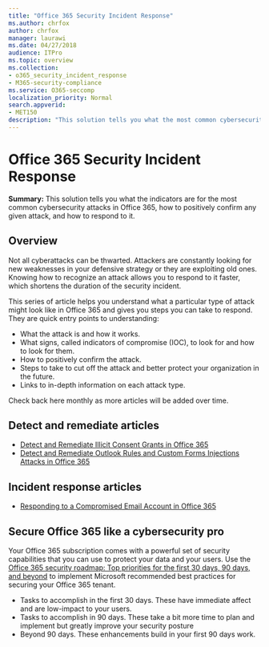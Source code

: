 ```yaml
---
title: "Office 365 Security Incident Response"
ms.author: chrfox
author: chrfox
manager: laurawi
ms.date: 04/27/2018
audience: ITPro
ms.topic: overview
ms.collection: 
- o365_security_incident_response
- M365-security-compliance
ms.service: O365-seccomp
localization_priority: Normal
search.appverid:
- MET150
description: "This solution tells you what the most common cybersecurity attacks might look like in Office 365 and how to respond to them"
---
```


# Office 365 Security Incident Response

 **Summary:** This solution tells you what the indicators are for the most common cybersecurity attacks in Office 365, how to positively confirm any given attack, and how to respond to it.
  
## Overview
Not all cyberattacks can be thwarted. Attackers are constantly looking for new weaknesses in your defensive strategy or they are exploiting old ones. Knowing how to recognize an attack allows you to respond to it faster, which shortens the duration of the security incident.

This series of article helps you understand what a particular type of attack might look like in Office 365 and gives you steps you can take to respond. They are quick entry points to understanding:
 
- What the attack is and how it works.
- What signs, called indicators of compromise (IOC), to look for and how to look for them.
- How to positively confirm the attack.
- Steps to take to cut off the attack and better protect your organization in the future.
- Links to in-depth information on each attack type.

Check back here monthly as more articles will be added over time.

## Detect and remediate articles

- [Detect and Remediate Illicit Consent Grants in Office 365](detect-and-remediate-illicit-consent-grants.md)
- [Detect and Remediate Outlook Rules and Custom Forms Injections Attacks in Office 365](detect-and-remediate-outlook-rules-forms-attack.md)
 
## Incident response articles

- [Responding to a Compromised Email Account in Office 365](responding-to-a-compromised-email-account.md)

## Secure Office 365 like a cybersecurity pro
Your Office 365 subscription comes with a powerful set of security capabilities that you can use to protect your data and your users.  Use the [Office 365 security roadmap: Top priorities for the first 30 days, 90 days, and beyond](https://support.office.com/article/Office-365-security-roadmap-Top-priorities-for-the-first-30-days-90-days-and-beyond-28c86a1c-e4dd-4aad-a2a6-c768a21cb352) to implement Microsoft recommended best practices for securing your Office 365 tenant.
- Tasks to accomplish in the first 30 days.  These have immediate affect and are low-impact to your users.
- Tasks to accomplish in 90 days. These take a bit more time to plan and implement but greatly improve your security posture
- Beyond 90 days. These enhancements build in your first 90 days work.






